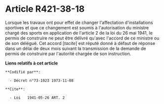 # Article R421-38-18

Lorsque les travaux ont pour effet de changer l'affectation d'installations sportives et que ce changement est soumis à
l'autorisation du ministre chargé des sports en application de l'article 2 de la loi du 26 mai 1941, le permis de construire
ne peut être délivré qu'avec l'accord de ce ministre ou de son délégué. Cet accord [*tacite*] est réputé donné à défaut de
réponse dans un délai de deux mois suivant la transmission de la demande de permis de construire par l'autorité chargée de
son instruction.

**Liens relatifs à cet article**

	**Codifié par**:

	  - Décret n°73-1023 1973-11-08

	**Cite**:

	  - Loi   1941-05-26 ART. 2
